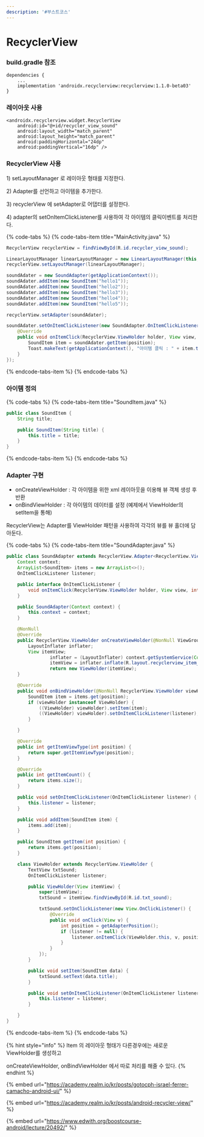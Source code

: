 ```yaml
---
description: '#부스트코스'
---
```


# RecyclerView

### build.gradle 참조 

```text
dependencies {
    ...
    implementation 'androidx.recyclerview:recyclerview:1.1.0-beta03'
}
```

### 레이아웃 사용 

```markup
<androidx.recyclerview.widget.RecyclerView
    android:id="@+id/recycler_view_sound"
    android:layout_width="match_parent"
    android:layout_height="match_parent"
    android:paddingHorizontal="24dp"
    android:paddingVertical="16dp" />
```

### RecyclerView 사용

1\) setLayoutManager 로 레이아웃 형태를 지정한다. 

2\) Adapter를 선언하고 아이템을 추가한다. 

3\) recyclerView 에 setAdapter로 어댑터를 설정한다. 

4\) adapter의 setOnItemClickListener를 사용하여 각 아이템의 클릭이벤트를 처리한다. 

{% code-tabs %}
{% code-tabs-item title="MainActivity.java" %}
```java
RecyclerView recyclerView = findViewById(R.id.recycler_view_sound);

LinearLayoutManager linearLayoutManager = new LinearLayoutManager(this, LinearLayoutManager.VERTICAL, false);
recyclerView.setLayoutManager(linearLayoutManager);

soundAdater = new SoundAdapter(getApplicationContext());
soundAdater.addItem(new SoundItem("hello1"));
soundAdater.addItem(new SoundItem("hello2"));
soundAdater.addItem(new SoundItem("hello3"));
soundAdater.addItem(new SoundItem("hello4"));
soundAdater.addItem(new SoundItem("hello5"));

recyclerView.setAdapter(soundAdater);

soundAdater.setOnItemClickListener(new SoundAdapter.OnItemClickListener() {
    @Override
    public void onItemClick(RecyclerView.ViewHolder holder, View view, int position) {
        SoundItem item = soundAdater.getItem(position);
        Toast.makeText(getApplicationContext(), "아이템 클릭 : " + item.title, Toast.LENGTH_LONG).show();
    }
});
```
{% endcode-tabs-item %}
{% endcode-tabs %}

### 아이템 정의 

{% code-tabs %}
{% code-tabs-item title="SoundItem.java" %}
```java
public class SoundItem {
    String title;

    public SoundItem(String title) {
        this.title = title;
    }
}
```
{% endcode-tabs-item %}
{% endcode-tabs %}

### Adapter 구현 

* onCreateViewHolder : 각 아이템을 위한 xml 레이아웃을 이용해 뷰 객체 생성 후 반환 
* onBindViewHolder : 각 아이템의 데이터를 설정 \(예제에서 ViewHolder의 setItem을 통해\) 

RecyclerView는 Adapter를 ViewHolder 패턴을 사용하여 각각의 뷰를 뷰 홀더에 담아둔다. 

{% code-tabs %}
{% code-tabs-item title="SoundAdapter.java" %}
```java
public class SoundAdapter extends RecyclerView.Adapter<RecyclerView.ViewHolder> {
    Context context;
    ArrayList<SoundItem> items = new ArrayList<>();
    OnItemClickListener listener;

    public interface OnItemClickListener {
        void onItemClick(RecyclerView.ViewHolder holder, View view, int position);
    }

    public SoundAdapter(Context context) {
        this.context = context;
    }

    @NonNull
    @Override
    public RecyclerView.ViewHolder onCreateViewHolder(@NonNull ViewGroup parent, int viewType) {
        LayoutInflater inflater;
        View itemView;
                inflater = (LayoutInflater) context.getSystemService(Context.LAYOUT_INFLATER_SERVICE);
                itemView = inflater.inflate(R.layout.recyclerview_item_alarm_sound, parent, false);
                return new ViewHolder(itemView);
    }

    @Override
    public void onBindViewHolder(@NonNull RecyclerView.ViewHolder viewHolder, int position) {
        SoundItem item = items.get(position);
        if (viewHolder instanceof ViewHolder) {
            ((ViewHolder) viewHolder).setItem(item);
            ((ViewHolder) viewHolder).setOnItemClickListener(listener);
        }

    }

    @Override
    public int getItemViewType(int position) {
        return super.getItemViewType(position);
    }

    @Override
    public int getItemCount() {
        return items.size();
    }

    public void setOnItemClickListener(OnItemClickListener listener) {
        this.listener = listener;
    }

    public void addItem(SoundItem item) {
        items.add(item);
    }

    public SoundItem getItem(int position) {
        return items.get(position);
    }

    class ViewHolder extends RecyclerView.ViewHolder {
        TextView txtSound;
        OnItemClickListener listener;

        public ViewHolder(View itemView) {
            super(itemView);
            txtSound = itemView.findViewById(R.id.txt_sound);

            txtSound.setOnClickListener(new View.OnClickListener() {
                @Override
                public void onClick(View v) {
                    int position = getAdapterPosition();
                    if (listener != null) {
                        listener.onItemClick(ViewHolder.this, v, position);
                    }
                }
            });
        }

        public void setItem(SoundItem data) {
            txtSound.setText(data.title);
        }

        public void setOnItemClickListener(OnItemClickListener listener) {
            this.listener = listener;
        }

    }
}
```
{% endcode-tabs-item %}
{% endcode-tabs %}

{% hint style="info" %}
Item 의 레이아웃 형태가 다른경우에는 새로운 ViewHolder를 생성하고  

onCreateViewHolder, onBindViewHolder 에서 따로 처리를 해줄 수 있다. 
{% endhint %}

{% embed url="https://academy.realm.io/kr/posts/gotocph-israel-ferrer-camacho-android-ui/" %}

{% embed url="https://academy.realm.io/kr/posts/android-recycler-view/" %}

{% embed url="https://www.edwith.org/boostcourse-android/lecture/20492/" %}



